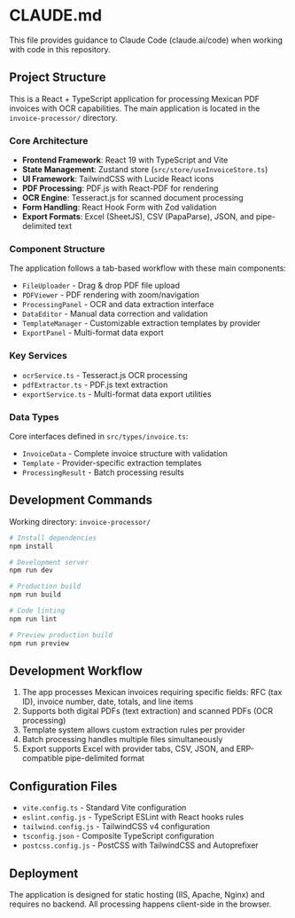 # CLAUDE.md

This file provides guidance to Claude Code (claude.ai/code) when working with code in this repository.

## Project Structure

This is a React + TypeScript application for processing Mexican PDF invoices with OCR capabilities. The main application is located in the `invoice-processor/` directory.

### Core Architecture

- **Frontend Framework**: React 19 with TypeScript and Vite
- **State Management**: Zustand store (`src/store/useInvoiceStore.ts`)
- **UI Framework**: TailwindCSS with Lucide React icons
- **PDF Processing**: PDF.js with React-PDF for rendering
- **OCR Engine**: Tesseract.js for scanned document processing
- **Form Handling**: React Hook Form with Zod validation
- **Export Formats**: Excel (SheetJS), CSV (PapaParse), JSON, and pipe-delimited text

### Component Structure

The application follows a tab-based workflow with these main components:

- `FileUploader` - Drag & drop PDF file upload
- `PDFViewer` - PDF rendering with zoom/navigation
- `ProcessingPanel` - OCR and data extraction interface
- `DataEditor` - Manual data correction and validation
- `TemplateManager` - Customizable extraction templates by provider
- `ExportPanel` - Multi-format data export

### Key Services

- `ocrService.ts` - Tesseract.js OCR processing
- `pdfExtractor.ts` - PDF.js text extraction
- `exportService.ts` - Multi-format data export utilities

### Data Types

Core interfaces defined in `src/types/invoice.ts`:
- `InvoiceData` - Complete invoice structure with validation
- `Template` - Provider-specific extraction templates
- `ProcessingResult` - Batch processing results

## Development Commands

Working directory: `invoice-processor/`

```bash
# Install dependencies
npm install

# Development server
npm run dev

# Production build
npm run build

# Code linting
npm run lint

# Preview production build
npm run preview
```

## Development Workflow

1. The app processes Mexican invoices requiring specific fields: RFC (tax ID), invoice number, date, totals, and line items
2. Supports both digital PDFs (text extraction) and scanned PDFs (OCR processing)
3. Template system allows custom extraction rules per provider
4. Batch processing handles multiple files simultaneously
5. Export supports Excel with provider tabs, CSV, JSON, and ERP-compatible pipe-delimited format

## Configuration Files

- `vite.config.ts` - Standard Vite configuration
- `eslint.config.js` - TypeScript ESLint with React hooks rules
- `tailwind.config.js` - TailwindCSS v4 configuration
- `tsconfig.json` - Composite TypeScript configuration
- `postcss.config.js` - PostCSS with TailwindCSS and Autoprefixer

## Deployment

The application is designed for static hosting (IIS, Apache, Nginx) and requires no backend. All processing happens client-side in the browser.